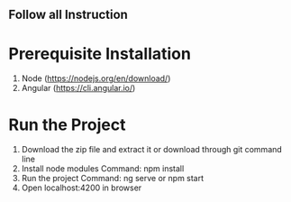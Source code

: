 ## Follow all Instruction

# Prerequisite Installation

1. Node (https://nodejs.org/en/download/)
2. Angular (https://cli.angular.io/) 

# Run the Project

1. Download the zip file and extract it or download through git command line
2. Install node modules Command: npm install
3. Run the project Command: ng serve or npm start
4. Open localhost:4200 in browser
